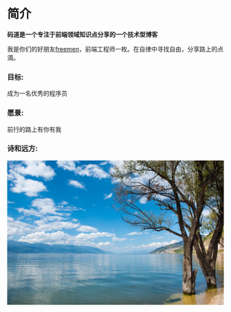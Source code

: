 # 简介

  <strong>
    码道是一个专注于前端领域知识点分享的一个技术型博客
  </strong>

  我是你们的好朋友[freemen](https://github.com/freemenL)，前端工程师一枚。在自律中寻找自由，分享路上的点滴。
### 目标:
  成为一名优秀的程序员
### 愿景:
  前行的路上有你有我 
### 诗和远方:
  <img src="../../images/erhai.jpg"/>
